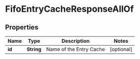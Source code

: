 

# FifoEntryCacheResponseAllOf


## Properties

| Name | Type | Description | Notes |
|------------ | ------------- | ------------- | -------------|
|**id** | **String** | Name of the Entry Cache |  [optional] |



